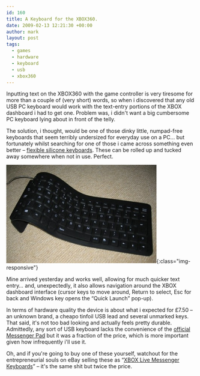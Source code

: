 ```yaml
---
id: 160
title: A Keyboard for the XBOX360.
date: 2009-02-13 12:21:30 +00:00
author: mark
layout: post
tags:
  - games
  - hardware
  - keyboard
  - usb
  - xbox360
---
```

Inputting text on the XBOX360 with the game controller is very tiresome for more than a couple of (very short) words, so when i discovered that any old USB PC keyboard would work with the text-entry portions of the XBOX dashboard i had to get one. Problem was, i didn't want a big cumbersome PC keyboard lying about in front of the telly.

The solution, i thought, would be one of those dinky little, numpad-free keyboards that seem terribly undersized for everyday use on a PC&#8230; but fortunately whilst searching for one of those i came across something even better &#8211; [flexible silicone keyboards](http://www.ebuyer.com/product/134817). These can be rolled up and tucked away somewhere when not in use. Perfect.

![flexible keyboard](/images/fromwp/2009/02/flexikb.jpg){:class="img-responsive"} 

Mine arrived yesterday and works well, allowing for much quicker text entry&#8230; and, unexpectedly, it also allows navigation around the XBOX dashboard interface (cursor keys to move around, Return to select, Esc for back and Windows key opens the &#8220;Quick Launch&#8221; pop-up).

In terms of hardware quality the device is about what i expected for £7.50 &#8211; an unknown brand, a cheapo tinfoil USB lead and several unmarked keys. That said, it's not too bad looking and actually feels pretty durable. Admittedly, any sort of USB keyboard lacks the convenience of the [official Messenger Pad](http://www.xbox.com/en-GB/hardware/x/xbox360messengerkit/) but it was a fraction of the price, which is more important given how infrequently i'll use it.

Oh, and if you're going to buy one of these yourself, watchout for the entrepreneurial souls on eBay selling these as &#8220;[XBOX Live Messenger Keyboards](http://cgi.ebay.co.uk/ws/eBayISAPI.dll?ViewItem&item=280310600367)&#8221; &#8211; it's the same shit but twice the price.
